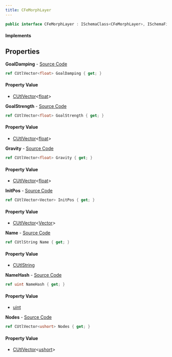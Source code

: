 ```yaml
---
title: CFeMorphLayer
---
```


```csharp
public interface CFeMorphLayer : ISchemaClass<CFeMorphLayer>, ISchemaField, ISchemaClass, INativeHandle
```

#### Implements

## Properties

**GoalDamping** - [Source Code](https://github.com/swiftly-solution/swiftlys2/blob/master/managed/src/SwiftlyS2.Generated/Schemas/Interfaces/CFeMorphLayer.cs#L28)

```csharp
ref CUtlVector<float> GoalDamping { get; }
```

#### Property Value

- [CUtlVector](/docs/api/shared/natives/cutlvector-1)<[float](https://learn.microsoft.com/dotnet/api/system.single)>

**GoalStrength** - [Source Code](https://github.com/swiftly-solution/swiftlys2/blob/master/managed/src/SwiftlyS2.Generated/Schemas/Interfaces/CFeMorphLayer.cs#L26)

```csharp
ref CUtlVector<float> GoalStrength { get; }
```

#### Property Value

- [CUtlVector](/docs/api/shared/natives/cutlvector-1)<[float](https://learn.microsoft.com/dotnet/api/system.single)>

**Gravity** - [Source Code](https://github.com/swiftly-solution/swiftlys2/blob/master/managed/src/SwiftlyS2.Generated/Schemas/Interfaces/CFeMorphLayer.cs#L24)

```csharp
ref CUtlVector<float> Gravity { get; }
```

#### Property Value

- [CUtlVector](/docs/api/shared/natives/cutlvector-1)<[float](https://learn.microsoft.com/dotnet/api/system.single)>

**InitPos** - [Source Code](https://github.com/swiftly-solution/swiftlys2/blob/master/managed/src/SwiftlyS2.Generated/Schemas/Interfaces/CFeMorphLayer.cs#L22)

```csharp
ref CUtlVector<Vector> InitPos { get; }
```

#### Property Value

- [CUtlVector](/docs/api/shared/natives/cutlvector-1)<[Vector](/docs/api/shared/natives/vector)>

**Name** - [Source Code](https://github.com/swiftly-solution/swiftlys2/blob/master/managed/src/SwiftlyS2.Generated/Schemas/Interfaces/CFeMorphLayer.cs#L16)

```csharp
ref CUtlString Name { get; }
```

#### Property Value

- [CUtlString](/docs/api/shared/natives/cutlstring)

**NameHash** - [Source Code](https://github.com/swiftly-solution/swiftlys2/blob/master/managed/src/SwiftlyS2.Generated/Schemas/Interfaces/CFeMorphLayer.cs#L18)

```csharp
ref uint NameHash { get; }
```

#### Property Value

- [uint](https://learn.microsoft.com/dotnet/api/system.uint32)

**Nodes** - [Source Code](https://github.com/swiftly-solution/swiftlys2/blob/master/managed/src/SwiftlyS2.Generated/Schemas/Interfaces/CFeMorphLayer.cs#L20)

```csharp
ref CUtlVector<ushort> Nodes { get; }
```

#### Property Value

- [CUtlVector](/docs/api/shared/natives/cutlvector-1)<[ushort](https://learn.microsoft.com/dotnet/api/system.uint16)>

